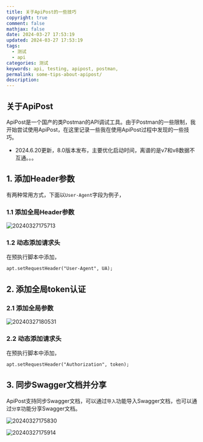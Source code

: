 ```yaml
---
title: 关于ApiPost的一些技巧
copyright: true
comment: false
mathjax: false
date: 2024-03-27 17:53:19
updated: 2024-03-27 17:53:19
tags:
  - 测试
  - api
categories: 测试
keywords: api, testing, apipost, postman,
permalink: some-tips-about-apipost/
description:
---
```

## 关于ApiPost

ApiPost是一个国产的类Postman的API调试工具。由于Postman的一些限制，我开始尝试使用ApiPost，在这里记录一些我在使用ApiPost过程中发现的一些技巧。

- 2024.6.20更新，8.0版本发布，主要优化启动时间，离谱的是v7和v8数据不互通。。。
<!--more-->
## 1. 添加Header参数

有两种常用方式，下面以`User-Agent`字段为例子，

### 1.1 添加全局Header参数

![20240327175713](https://cdn.zyha.cn/blog/20240327175713.png?x-oss-process=style/blog)

### 1.2 动态添加请求头

在预执行脚本中添加，

```txt
apt.setRequestHeader("User-Agent", UA);
```

## 2. 添加全局token认证

### 2.1 添加全局参数

![20240327180531](https://cdn.zyha.cn/blog/20240327180531.png?x-oss-process=style/blog)

### 2.2 动态添加请求头

在预执行脚本中添加，

```txt
apt.setRequestHeader("Authorization", token);
```

## 3. 同步Swagger文档并分享

ApiPost支持同步Swagger文档，可以通过`导入`功能导入Swagger文档，也可以通过`分享`功能分享Swagger文档。

![20240327175830](https://cdn.zyha.cn/blog/20240327175830.png?x-oss-process=style/blog)

![20240327175914](https://cdn.zyha.cn/blog/20240327175914.png?x-oss-process=style/blog)
